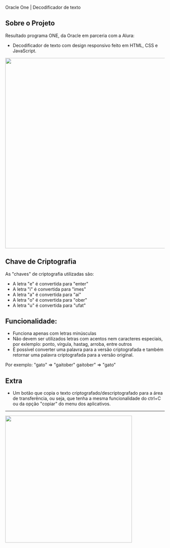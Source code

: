 Oracle One | Decodificador de texto


Sobre o Projeto
---
Resultado programa ONE, da Oracle em parceria com a Alura:
- Decodificador de texto com design responsivo feito em HTML, CSS e JavaScript.

<p align="center" >
     <img width="600" heigth="600" src="https://user-images.githubusercontent.com/53119511/182502484-45f07927-fa85-4b5a-b42a-6e9164b75d25.JPG">
</p>

Chave de Criptografia
---

As "chaves" de criptografia utilizadas são:<br>
- A letra "e" é convertida para "enter"<br>
- A letra "i" é convertida para "imes"<br>
- A letra "a" é convertida para "ai"<br>
- A letra "o" é convertida para "ober"<br>
- A letra "u" é convertida para "ufat"<br>

Funcionalidade:
---
- Funciona apenas com letras minúsculas
- Não devem ser utilizados letras com acentos nem caracteres especiais, por exlemplo: ponto, vírgula, hastag, arroba, entre outros
- É possível converter uma palavra para a versão criptografada e também retornar uma palavra criptografada para a versão original.

Por exemplo:
"gato" => "gaitober"
gaitober" => "gato"

Extra
---
- Um botão que copia o texto criptografado/descriptografado para a área de transferência, ou seja, que tenha a mesma funcionalidade do ctrl+C ou da opção "copiar" do menu dos aplicativos. 


---
<img width="400" heigth="400" src="https://user-images.githubusercontent.com/53119511/182505237-fe83c597-f435-4ed5-bdf8-5b70b99537ca.png">
